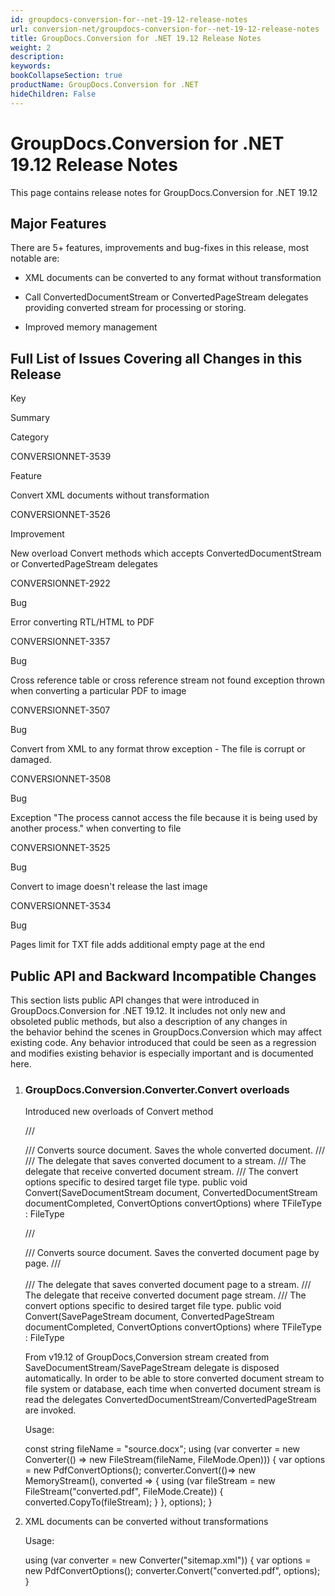 ```yaml
---
id: groupdocs-conversion-for--net-19-12-release-notes
url: conversion-net/groupdocs-conversion-for--net-19-12-release-notes
title: GroupDocs.Conversion for .NET 19.12 Release Notes
weight: 2
description: 
keywords: 
bookCollapseSection: true
productName: GroupDocs.Conversion for .NET
hideChildren: False
---
```


# GroupDocs.Conversion for .NET 19.12 Release Notes


This page contains release notes for GroupDocs.Conversion for .NET 19.12

## Major Features

There are 5+ features, improvements and bug-fixes in this release, most notable are:

*   XML documents can be converted to any format without transformation
    
*   Call ConvertedDocumentStream or ConvertedPageStream delegates providing converted stream for processing or storing.
*   Improved memory management

## Full List of Issues Covering all Changes in this Release

Key

Summary

Category

CONVERSIONNET-3539

Feature

Convert XML documents without transformation

CONVERSIONNET-3526

Improvement

New overload Convert methods which accepts ConvertedDocumentStream or ConvertedPageStream delegates

CONVERSIONNET-2922

Bug

Error converting RTL/HTML to PDF

CONVERSIONNET-3357

Bug

Cross reference table or cross reference stream not found exception thrown when converting a particular PDF to image

CONVERSIONNET-3507

Bug

Convert from XML to any format throw exception - The file is corrupt or damaged.

CONVERSIONNET-3508

Bug

Exception "The process cannot access the file because it is being used by another process." when converting to file

CONVERSIONNET-3525

Bug

Convert to image doesn't release the last image

CONVERSIONNET-3534

Bug

Pages limit for TXT file adds additional empty page at the end

## Public API and Backward Incompatible Changes

This section lists public API changes that were introduced in GroupDocs.Conversion for .NET 19.12. It includes not only new and obsoleted public methods, but also a description of any changes in the behavior behind the scenes in GroupDocs.Conversion which may affect existing code. Any behavior introduced that could be seen as a regression and modifies existing behavior is especially important and is documented here.

1.  ### GroupDocs.Conversion.Converter.Convert overloads
    
    Introduced new overloads of Convert method
    
    /// <summary>
    /// Converts source document. Saves the whole converted document.
    /// </summary>
    /// <param name="document">The delegate that saves converted document to a stream.</param>
    /// <param name="documentCompleted">The delegate that receive converted document stream.</param>
    /// <param name="convertOptions">The convert options specific to desired target file type.</param>
    public void Convert<TFileType>(SaveDocumentStream document, ConvertedDocumentStream documentCompleted, ConvertOptions<TFileType> convertOptions) where TFileType : FileType
     
    /// <summary>
    /// Converts source document. Saves the converted document page by page.
    /// </summary>        
    /// <param name="document">The delegate that saves converted document page to a stream.</param>
    /// <param name="documentCompleted">The delegate that receive converted document page stream.</param>
    /// <param name="convertOptions">The convert options specific to desired target file type.</param>
    public void Convert<TFileType>(SavePageStream document, ConvertedPageStream documentCompleted, ConvertOptions<TFileType> convertOptions) where TFileType : FileType
    
    From v19.12 of GroupDocs,Conversion stream created from SaveDocumentStream/SavePageStream delegate is disposed automatically. In order to be able to store converted document stream to file system or database, each time when converted document stream is read the delegates ConvertedDocumentStream/ConvertedPageStream are invoked. 
    
    Usage:
    
    const string fileName = "source.docx";
    using (var converter = new Converter(() => new FileStream(fileName, FileMode.Open)))
    {
        var options = new PdfConvertOptions();
        converter.Convert(()=> new MemoryStream(), converted =>
        {
            using (var fileStream = new FileStream("converted.pdf", FileMode.Create))
            {
                converted.CopyTo(fileStream);
            }
        }, options);
    }
    
2.  XML documents can be converted without transformations
    
    Usage:
    
    using (var converter = new Converter("sitemap.xml"))
    {
        var options = new PdfConvertOptions();
        converter.Convert("converted.pdf", options);
    }
    

